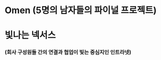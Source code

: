 # Omen (5명의 남자들의 파이널 프로젝트)
<span><h1> 빛나는 넥서스</h1></span><span><h3>(회사 구성원들 간의 연결과 협업이 빛는 중심지인 인트라넷)</h3></span>

